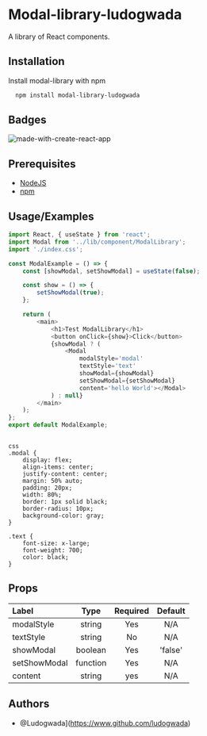 # Modal-library-ludogwada

A library of React components.

## Installation

Install modal-library with npm

```bash
  npm install modal-library-ludogwada
```

## Badges

![made-with-create-react-app](https://user-images.githubusercontent.com/75996200/162953332-33d7bd5c-9534-48f7-98e6-62a9be776271.svg)

## Prerequisites

- [NodeJS](https://nodejs.org/en/)
- [npm](https://www.npmjs.com/)

## Usage/Examples

```javascript
import React, { useState } from 'react';
import Modal from '../lib/component/ModalLibrary';
import './index.css';

const ModalExample = () => {
	const [showModal, setShowModal] = useState(false);

	const show = () => {
		setShowModal(true);
	};

	return (
		<main>
			<h1>Test ModalLibrary</h1>
			<button onClick={show}>Click</button>
			{showModal ? (
				<Modal
					modalStyle='modal'
					textStyle='text'
					showModal={showModal}
					setShowModal={setShowModal}
					content='hello World'></Modal>
			) : null}
		</main>
	);
};
export default ModalExample;
```

```

css
.modal {
	display: flex;
	align-items: center;
	justify-content: center;
	margin: 50% auto;
	padding: 20px;
	width: 80%;
	border: 1px solid black;
	border-radius: 10px;
	background-color: gray;
}

.text {
	font-size: x-large;
	font-weight: 700;
	color: black;
}
```

## Props

| Label        |   Type   | Required | Default |
| :----------- | :------: | :------: | :-----: |
| modalStyle   |  string  |   Yes    |   N/A   |
| textStyle    |  string  |    No    |   N/A   |
| showModal    | boolean  |   Yes    | 'false' |
| setShowModal | function |   Yes    |   N/A   |
| content      |  string  |   yes    |   N/A   |

## Authors

- @Ludogwada](https://www.github.com/ludogwada)
